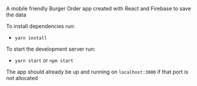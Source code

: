 A mobile friendly Burger Order app created with React and Firebase to save the data

To install dependencies run:
- `yarn install`

To start the development server run:
- `yarn start` or `npm start`

The app should already be up and running on `localhost:3000` if that port is not allocated